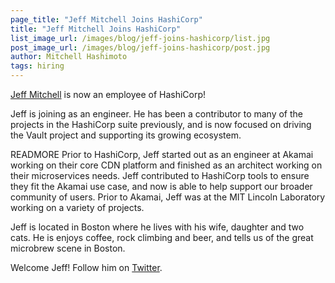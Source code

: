 ```yaml
---
page_title: "Jeff Mitchell Joins HashiCorp"
title: "Jeff Mitchell Joins HashiCorp"
list_image_url: /images/blog/jeff-joins-hashicorp/list.jpg
post_image_url: /images/blog/jeff-joins-hashicorp/post.jpg
author: Mitchell Hashimoto
tags: hiring
---
```


[Jeff Mitchell](https://github.com/jefferai) is now an employee of
HashiCorp!

Jeff is joining as an engineer. He has been a contributor to many
of the projects in the HashiCorp suite previously, and is now focused
on driving the Vault project and supporting its growing ecosystem.

READMORE
Prior to HashiCorp, Jeff started out as an engineer at Akamai working on
their core CDN platform and finished as an architect working on their microservices needs.
Jeff contributed to HashiCorp tools to ensure they fit the Akamai use
case, and now is able to help support our broader community of users.
Prior to Akamai, Jeff was at the MIT Lincoln Laboratory working
on a variety of projects.

Jeff is located in Boston where he lives with his wife, daughter and two cats.
He is enjoys coffee, rock climbing and beer, and tells us of the great microbrew
scene in Boston.

Welcome Jeff! Follow him on [Twitter](https://twitter.com/jefferai).
